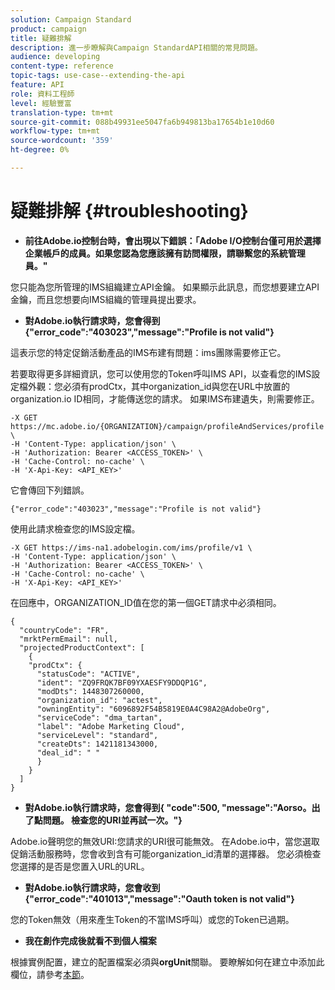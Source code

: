 ```yaml
---
solution: Campaign Standard
product: campaign
title: 疑難排解
description: 進一步瞭解與Campaign StandardAPI相關的常見問題。
audience: developing
content-type: reference
topic-tags: use-case--extending-the-api
feature: API
role: 資料工程師
level: 經驗豐富
translation-type: tm+mt
source-git-commit: 088b49931ee5047fa6b949813ba17654b1e10d60
workflow-type: tm+mt
source-wordcount: '359'
ht-degree: 0%

---
```



# 疑難排解 {#troubleshooting}

* **前往Adobe.io控制台時，會出現以下錯誤：「Adobe I/O控制台僅可用於選擇企業帳戶的成員。如果您認為您應該擁有訪問權限，請聯繫您的系統管理員。&quot;**

您只能為您所管理的IMS組織建立API金鑰。 如果顯示此訊息，而您想要建立API金鑰，而且您想要向IMS組織的管理員提出要求。

* **對Adobe.io執行請求時，您會得到{&quot;error_code&quot;:&quot;403023&quot;,&quot;message&quot;:&quot;Profile is not valid&quot;}**

這表示您的特定促銷活動產品的IMS布建有問題：ims團隊需要修正它。

若要取得更多詳細資訊，您可以使用您的Token呼叫IMS API，以查看您的IMS設定檔外觀：您必須有prodCtx，其中organization_id與您在URL中放置的organization.io ID相同，才能傳送您的請求。
如果IMS布建遺失，則需要修正。

```
-X GET https://mc.adobe.io/{ORGANIZATION}/campaign/profileAndServices/profile \
-H 'Content-Type: application/json' \
-H 'Authorization: Bearer <ACCESS_TOKEN>' \
-H 'Cache-Control: no-cache' \
-H 'X-Api-Key: <API_KEY>'
```

它會傳回下列錯誤。

```
{"error_code":"403023","message":"Profile is not valid"}
```

使用此請求檢查您的IMS設定檔。

```
-X GET https://ims-na1.adobelogin.com/ims/profile/v1 \
-H 'Content-Type: application/json' \
-H 'Authorization: Bearer <ACCESS_TOKEN>' \
-H 'Cache-Control: no-cache' \
-H 'X-Api-Key: <API_KEY>'
```

在回應中，ORGANIZATION_ID值在您的第一個GET請求中必須相同。

```
{
  "countryCode": "FR",
  "mrktPermEmail": null,
  "projectedProductContext": [
    {
    "prodCtx": {
      "statusCode": "ACTIVE",
      "ident": "ZQ9FRQK7BF09YXAESFY9DDQP1G",
      "modDts": 1448307260000,
      "organization_id": "actest",
      "owningEntity": "6096892F54B5819E0A4C98A2@AdobeOrg",
      "serviceCode": "dma_tartan",
      "label": "Adobe Marketing Cloud",
      "serviceLevel": "standard",
      "createDts": 1421181343000,
      "deal_id": " "
      }
    }
  ]
}
```

* **對Adobe.io執行請求時，您會得到{ &quot;code&quot;:500, &quot;message&quot;:&quot;Aorso。出了點問題。 檢查您的URI並再試一次。&quot;}**

Adobe.io聲明您的無效URI:您請求的URI很可能無效。 在Adobe.io中，當您選取促銷活動服務時，您會收到含有可能organization_id清單的選擇器。 您必須檢查您選擇的是否是您置入URL的URL。

* **對Adobe.io執行請求時，您會收到{&quot;error_code&quot;:&quot;401013&quot;,&quot;message&quot;:&quot;Oauth token is not valid&quot;}**

您的Token無效（用來產生Token的不當IMS呼叫）或您的Token已過期。

* **我在創作完成後就看不到個人檔案**

根據實例配置，建立的配置檔案必須與&#x200B;**orgUnit**&#x200B;關聯。 要瞭解如何在建立中添加此欄位，請參考[本節](../../api/using/creating-profiles.md)。

<!-- * (error duplicate key : quand tu crées un profile qui existe déjà , il faut faire un patch pour updater le profile plutôt qu’un POST)

With Curl
List all profiles

Create a profile

Update the mobilePhone attribute of a profile

API Calls on Service

GET the list of services

-->

<!--

How to find and use a filter?
Error codes:

* PAtch sur Age = message d'erreur :
500
Cannot update the 'age' property that is read-only
'age' property is not valid for the 'profile' resource.
-->

<!--
How to filter a list of subscribed profiles with available profile filters ? by date (by les filtres dispo sur la ressource) ?

Pattern classique :

recupérer la liste des subscriptions filtrées d'un profile
1) get sur profile
2) recup PKey
3) get sur PKey
4) get sur href des subscriptions

Comment savoir quel filtre appliquer ?

1) get sur metadata de profile
2) retourne description de la collection subscription
3) get sur la valeur du champ resTarget
4) get sur le href dans filters
5) retourne les filtres applicables sur l'url des data.

-->
